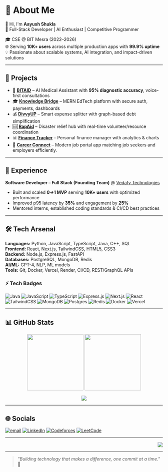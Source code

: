 # 💫 About Me
👋 Hi, I'm **Aayush Shukla**  
🚀 Full-Stack Developer | AI Enthusiast | Competitive Programmer  

🎓 CSE @ BIT Mesra (2022–2026)  
🌐 Serving **10K+ users** across multiple production apps with **99.9% uptime**  
💡 Passionate about scalable systems, AI integration, and impact-driven solutions  

---

## 🚀 Projects

- 🏥 **[BITAID](https://github.com/WisKeyOp/BITAID)** – AI Medical Assistant with **95% diagnostic accuracy**, voice-first consultations  
- 🎓 **[Knowledge Bridge](https://github.com/WisKeyOp/Knowledge_main)** – MERN EdTech platform with secure auth, payments, dashboards  
- 💰 **[DivvyUP](https://github.com/WisKeyOp/DivvyUP)** – Smart expense splitter with graph-based debt simplification  
- 🆘 **[RapAid](https://github.com/WisKeyOp/disaster-relief-project-main)** – Disaster relief hub with real-time volunteer/resource coordination  
- 📊 **[Finance Tracker](https://github.com/WisKeyOp/FinanceTracker)** – Personal finance manager with analytics & charts  
- 🚀 **[Career Connect](https://github.com/WisKeyOp/Job-Portal)** – Modern job portal app matching job seekers and employers efficiently.


---

## 💼 Experience
**Software Developer – Full Stack (Founding Team)** @ [Vedafy Technologies](https://veda-ai.com)  
- Built and scaled **0→1 MVP** serving **10K+ users** with optimized performance  
- Improved p95 latency by **35%** and engagement by **25%**  
- Mentored interns, established coding standards & CI/CD best practices  

---

## 🛠️ Tech Arsenal
**Languages:** Python, JavaScript, TypeScript, Java, C++, SQL  
**Frontend:** React, Next.js, TailwindCSS, HTML5, CSS3  
**Backend:** Node.js, Express.js, FastAPI  
**Databases:** PostgreSQL, MongoDB, Redis  
**AI/ML:** GPT-4, NLP, ML models  
**Tools:** Git, Docker, Vercel, Render, CI/CD, REST/GraphQL APIs  

### ⚡ Tech Badges
![Java](https://img.shields.io/badge/java-%23ED8B00.svg?style=for-the-badge&logo=openjdk&logoColor=white) 
![JavaScript](https://img.shields.io/badge/javascript-%23323330.svg?style=for-the-badge&logo=javascript&logoColor=%23F7DF1E) 
![TypeScript](https://img.shields.io/badge/typescript-%23007ACC.svg?style=for-the-badge&logo=typescript&logoColor=white) 
![Express.js](https://img.shields.io/badge/express.js-%23404d59.svg?style=for-the-badge&logo=express&logoColor=%2361DAFB) 
![Next.js](https://img.shields.io/badge/next.js-000000?style=for-the-badge&logo=nextdotjs&logoColor=white) 
![React](https://img.shields.io/badge/react-%2320232a.svg?style=for-the-badge&logo=react&logoColor=%2361DAFB) 
![TailwindCSS](https://img.shields.io/badge/tailwindcss-%2338B2AC.svg?style=for-the-badge&logo=tailwind-css&logoColor=white) 
![MongoDB](https://img.shields.io/badge/MongoDB-%234ea94b.svg?style=for-the-badge&logo=mongodb&logoColor=white) 
![Postgres](https://img.shields.io/badge/postgres-%23316192.svg?style=for-the-badge&logo=postgresql&logoColor=white) 
![Redis](https://img.shields.io/badge/redis-%23DD0031.svg?style=for-the-badge&logo=redis&logoColor=white) 
![Docker](https://img.shields.io/badge/docker-%230db7ed.svg?style=for-the-badge&logo=docker&logoColor=white) 
![Vercel](https://img.shields.io/badge/vercel-%23000000.svg?style=for-the-badge&logo=vercel&logoColor=white)

---

## 📊 GitHub Stats
<p align="center">
  <img src="https://github-readme-stats.vercel.app/api?username=WisKeyOp&show_icons=true&theme=dark" height="180em"/>
  <img src="https://github-readme-stats.vercel.app/api/top-langs/?username=WisKeyOp&layout=compact&theme=dark" height="180em"/>
</p>
<p align="center">
  <img src="https://nirzak-streak-stats.vercel.app/?user=WisKeyOp&theme=dark"/>
</p>

---

## 🌐 Socials
[![email](https://img.shields.io/badge/Email-D14836?logo=gmail&logoColor=white)](mailto:Aayush.shukla1211@gmail.com) 
[![LinkedIn](https://img.shields.io/badge/LinkedIn-0A66C2?logo=linkedin&logoColor=white)](https://www.linkedin.com/in/aayush-shukla-a13752383/) 
[![Codeforces](https://img.shields.io/badge/Codeforces-445F9D?logo=codeforces&logoColor=white)](https://codeforces.com/profile/nobitalovesshizuka) 
[![LeetCode](https://img.shields.io/badge/LeetCode-FFA116?logo=leetcode&logoColor=white)](https://leetcode.com/u/ecarte/)

---

<p align="right">
  <img src="https://visitcount.itsvg.in/api?id=WisKeyOp&icon=0&color=0" />
</p>

---

> *"Building technology that makes a difference, one commit at a time."* 🚀
